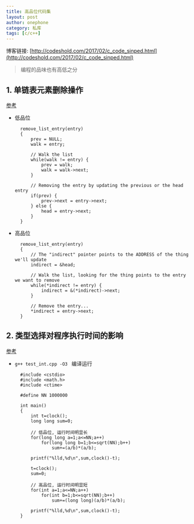 ```yaml
---
title: 高品位代码集
layout: post
author: onephone
category: 私库
tags: [c/c++]
---
```

博客链接: [http://codeshold.com/2017/02/c_code_sinped.html](http://codeshold.com/2017/02/c_code_sinped.html)

> 编程的品味也有高低之分

## 1. 单链表元素删除操作

[参考](http://www.changhai.org/articles/miscellaneous/blog/201609.php)

- 低品位

        remove_list_entry(entry)
        {
            prev = NULL;
            walk = entry;

            // Walk the list
            while(walk != entry) {
                prev = walk;
                walk = walk->next;
            }

            // Removing the entry by updating the previous or the head entry
            if(prev) {
                prev->next = entry->next;
            } else {
                head = entry->next;
            }
        }

- 高品位

        remove_list_entry(entry)
        {
            // The "indirect" pointer points to the ADDRESS of the thing we'll update
            indirect = &head;

            // Walk the list, looking for the thing points to the entry we want to remove
            while(*indirect != entry) {
                indirect = &(*indirect)->next;
            }

            // Remove the entry...
            *indirect = entry->next;
        }


## 2. 类型选择对程序执行时间的影响

[参考](http://www.ituring.com.cn/article/274244)

- `g++ test_int.cpp -O3 ` 编译运行

        #include <cstdio>
        #include <math.h>
        #include <ctime>

        #define NN 1000000

        int main()
        {
            int t=clock();
            long long sum=0;

            // 低品位, 运行时间明显长
            for(long long a=1;a<=NN;a++)
                for(long long b=1;b<=sqrt(NN);b++)
                    sum+=(a/b)*(a/b);

            printf("%lld,%d\n",sum,clock()-t);

            t=clock();
            sum=0;

            // 高品位, 运行时间明显短
            for(int a=1;a<=NN;a++)
                for(int b=1;b<=sqrt(NN);b++)
                    sum+=(long long)(a/b)*(a/b);

            printf("%lld,%d\n",sum,clock()-t);
        }
